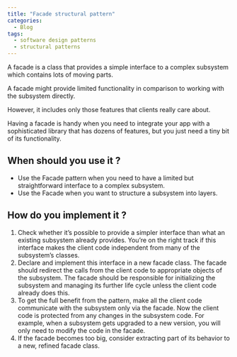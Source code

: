 ```yaml
---
title: "Facade structural pattern"
categories:
  - Blog
tags:
  - software design patterns
  - structural patterns
---
```


A facade is a class that provides a simple interface to a complex subsystem which contains lots of moving parts. 

A facade might provide limited functionality in comparison to working with the subsystem directly. 

However, it includes only those features that clients really care about.

Having a facade is handy when you need to integrate your app with a sophisticated library that has dozens of features, but you just need a tiny bit of its functionality.


<h2>When should you use it ? </h2>

<ul>
<li>Use the Facade pattern when you need to have a limited but straightforward interface to a complex subsystem.</li>

<li>Use the Facade when you want to structure a subsystem into layers.</li>

</ul>

<h2> How do you implement it ? </h2>

<ol>


<li>Check whether it’s possible to provide a simpler interface than what an existing subsystem already provides. You’re on the right track if this interface makes the client code independent from many of the subsystem’s classes.</li>

<li>Declare and implement this interface in a new facade class. The facade should redirect the calls from the client code to appropriate objects of the subsystem. The facade should be responsible for initializing the subsystem and managing its further life cycle unless the client code already does this.</li>

<li>To get the full benefit from the pattern, make all the client code communicate with the subsystem only via the facade. Now the client code is protected from any changes in the subsystem code. For example, when a subsystem gets upgraded to a new version, you will only need to modify the code in the facade.</li>

<li>If the facade becomes too big, consider extracting part of its behavior to a new, refined facade class.</li>

</ol>


